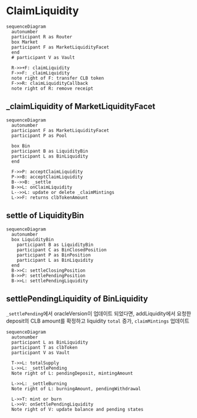 # ClaimLiquidity

```mermaid
sequenceDiagram
  autonumber
  participant R as Router
  box Market
  participant F as MarketLiquidityFacet
  end
  # participant V as Vault

  R->>+F: claimLiquidity
  F->>F: _claimLiquidity
  note right of F: transfer CLB token
  F->>R: claimLiquidityCallback
  note right of R: remove receipt 
```

## _claimLiquidity of MarketLiquidityFacet

```mermaid
sequenceDiagram
  autonumber
  participant F as MarketLiquidityFacet
  participant P as Pool
  
  box Bin
  participant B as LiquidityBin
  participant L as BinLiquidity
  end

  F->>P: acceptClaimLiquidity
  P->>B: acceptClaimLiquidity
  B-->>B: _settle
  B->>L: onClaimLiquidity
  L-->>L: update or delete _claimMintings
  L->>F: returns clbTokenAmount 
```


## settle of LiquidityBin

```mermaid
sequenceDiagram
  autonumber
  box LiquidityBin
    participant B as LiquidityBin
    participant C as BinClosedPosition
    participant P as BinPosition
    participant L as BinLiquidity
  end
  B->>C: settleClosingPosition
  B->>P: settlePendingPosition
  B->>L: settlePendingLiquidity

```

## settlePendingLiquidity of BinLiquidity

`_settlePending`에서 oracleVersion이 업데이트 되었다면, addLiquidity에서 요청한 deposit의 CLB amount를 확정하고 liquidity `total` 증가, `claimMintings` 업데이트

```mermaid
sequenceDiagram
  autonumber
  participant L as BinLiquidity
  participant T as clbToken
  participant V as Vault

  T->>L: totalSupply
  L->>L: _settlePending
  Note right of L: pendingDeposit, mintingAmount
  
  L->>L: _settleBurning
  Note right of L: burningAmount, pendingWithdrawal

  L->>T: mint or burn
  L->>V: onSettlePendingLiquidity
  Note right of V: update balance and pending states
```
